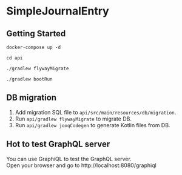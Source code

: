 # SimpleJournalEntry

## Getting Started

```shell
docker-compose up -d

cd api

./gradlew flywayMigrate

./gradlew bootRun
```

## DB migration

1. Add migration SQL file to `api/src/main/resources/db/migration`.
2. Run `api/gradlew flywayMigrate` to migrate DB.
3. Run `api/gradlew jooqCodegen` to generate Kotlin files from DB.

## Hot to test GraphQL server

You can use GraphiQL to test the GraphQL server.  
Open your browser and go to http://localhost:8080/graphiql
